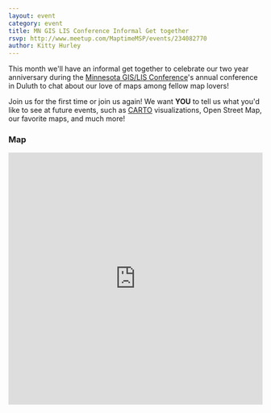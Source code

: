 ```yaml
---
layout: event
category: event
title: MN GIS LIS Conference Informal Get together
rsvp: http://www.meetup.com/MaptimeMSP/events/234082770
author: Kitty Hurley
---
```


This month we'll have an informal get together to celebrate our two year anniversary during the [Minnesota GIS/LIS Conference](http://mngislis.org/2016)'s annual conference in Duluth to chat about our love of maps among fellow map lovers!

Join us for the first time or join us again! We want **YOU** to tell us what you'd like to see at future events, such as [CARTO](http://carto.com) visualizations, Open Street Map, our favorite maps, and much more!

### Map

<iframe width='100%' height='500px' frameBorder='0' src='https://www.google.com/maps/place/Holiday+Inn+Hotel+%26+Suites+Duluth-Downtown/@46.7850493,-92.1042138,17z/data=!3m1!4b1!4m5!3m4!1s0x52ae52967391cc29:0xd83352b991597560!8m2!3d46.7850493!4d-92.1020251'></iframe>
